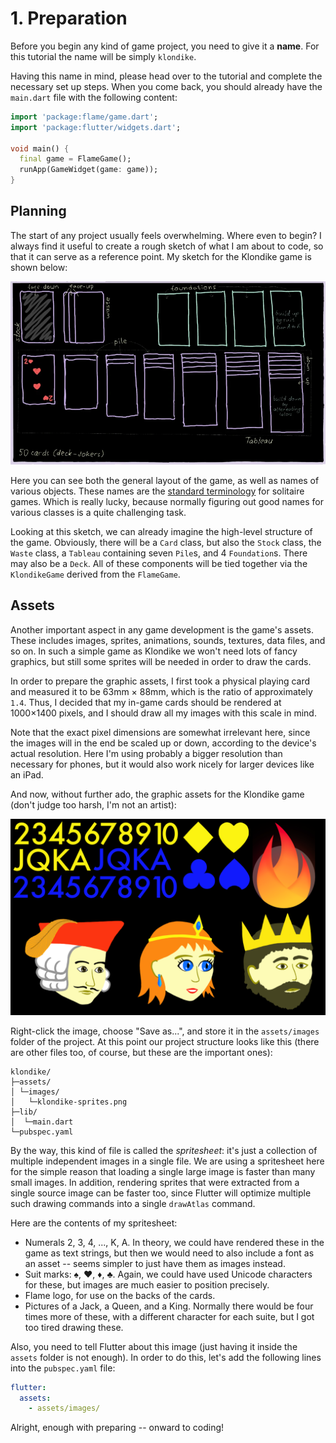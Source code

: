 # 1. Preparation

Before you begin any kind of game project, you need to give it a **name**. For
this tutorial the name will be simply `klondike`.

Having this name in mind, please head over to the [](../bare_flame_game.md) 
tutorial and complete the necessary set up steps. When you come back, you should
already have the `main.dart` file with the following content:

```dart
import 'package:flame/game.dart';
import 'package:flutter/widgets.dart';

void main() {
  final game = FlameGame();
  runApp(GameWidget(game: game));
}
```


## Planning

The start of any project usually feels overwhelming. Where even to begin?
I always find it useful to create a rough sketch of what I am about to code,
so that it can serve as a reference point. My sketch for the Klondike game is
shown below:

![](../../images/tutorials/klondike-sketch.webp)

Here you can see both the general layout of the game, as well as names of
various objects. These names are the [standard terminology] for solitaire games.
Which is really lucky, because normally figuring out good names for various
classes is a quite challenging task.

Looking at this sketch, we can already imagine the high-level structure of the
game. Obviously, there will be a `Card` class, but also the `Stock` class, the
`Waste` class, a `Tableau` containing seven `Pile`s, and 4 `Foundation`s. There
may also be a `Deck`. All of these components will be tied together via the
`KlondikeGame` derived from the `FlameGame`.


## Assets

Another important aspect in any game development is the game's assets. These
includes images, sprites, animations, sounds, textures, data files, and so on.
In such a simple game as Klondike we won't need lots of fancy graphics, but
still some sprites will be needed in order to draw the cards.

In order to prepare the graphic assets, I first took a physical playing card and
measured it to be 63mm × 88mm, which is the ratio of approximately `1.4`. Thus,
I decided that my in-game cards should be rendered at 1000×1400 pixels, and I 
should draw all my images with this scale in mind.

Note that the exact pixel dimensions are somewhat irrelevant here, since the 
images will in the end be scaled up or down, according to the device's actual
resolution. Here I'm using probably a bigger resolution than necessary for 
phones, but it would also work nicely for larger devices like an iPad.

And now, without further ado, the graphic assets for the Klondike game (don't
judge too harsh, I'm not an artist):

![](app/assets/images/klondike-sprites.png)

Right-click the image, choose "Save as...", and store it in the `assets/images`
folder of the project. At this point our project structure looks like this
(there are other files too, of course, but these are the important ones): 
```text
klondike/
├─assets/
│ └─images/
│   └─klondike-sprites.png
├─lib/
│  └─main.dart
└─pubspec.yaml
```

By the way, this kind of file is called the _spritesheet_: it's just a 
collection of multiple independent images in a single file. We are using a
spritesheet here for the simple reason that loading a single large image is
faster than many small images. In addition, rendering sprites that were
extracted from a single source image can be faster too, since Flutter will
optimize multiple such drawing commands into a single `drawAtlas` command.

Here are the contents of my spritesheet:
  - Numerals 2, 3, 4, ..., K, A. In theory, we could have rendered these in the
    game as text strings, but then we would need to also include a font as an
    asset -- seems simpler to just have them as images instead.
  - Suit marks: ♠, ♥, ♦, ♣. Again, we could have used Unicode characters for
    these, but images are much easier to position precisely.
  - Flame logo, for use on the backs of the cards.
  - Pictures of a Jack, a Queen, and a King. Normally there would be four times
    more of these, with a different character for each suite, but I got too
    tired drawing these.

Also, you need to tell Flutter about this image (just having it inside the
`assets` folder is not enough). In order to do this, let's add the following
lines into the `pubspec.yaml` file:

```yaml
flutter:
  assets:
    - assets/images/
```

Alright, enough with preparing -- onward to coding!


[standard terminology]: https://en.wikipedia.org/wiki/Solitaire_terminology
